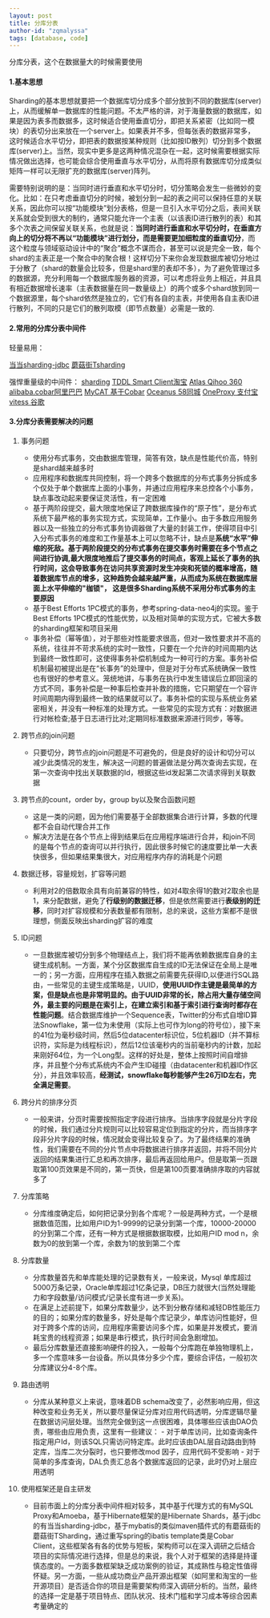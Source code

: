 ```yaml
---
layout: post
title: 分库分表
author-id: "zqmalyssa"
tags: [database, code]
---
```


分库分表，这个在数据量大的时候需要使用

#### 1.基本思想

Sharding的基本思想就要把一个数据库切分成多个部分放到不同的数据库(server)上，从而缓解单一数据库的性能问题。不太严格的讲，对于海量数据的数据库，如果是因为表多而数据多，这时候适合使用垂直切分，即把关系紧密（比如同一模块）的表切分出来放在一个server上。如果表并不多，但每张表的数据非常多，这时候适合水平切分，即把表的数据按某种规则（比如按ID散列）切分到多个数据库(server)上。当然，现实中更多是这两种情况混杂在一起，这时候需要根据实际情况做出选择，也可能会综合使用垂直与水平切分，从而将原有数据库切分成类似矩阵一样可以无限扩充的数据库(server)阵列。

需要特别说明的是：当同时进行垂直和水平切分时，切分策略会发生一些微妙的变化。比如：在只考虑垂直切分的时候，被划分到一起的表之间可以保持任意的关联关系，因此你可以按“功能模块”划分表格，但是一旦引入水平切分之后，表间关联关系就会受到很大的制约，通常只能允许一个主表（以该表ID进行散列的表）和其多个次表之间保留关联关系，也就是说：**当同时进行垂直和水平切分时，在垂直方向上的切分将不再以“功能模块”进行划分，而是需要更加细粒度的垂直切分**，而这个粒度与领域驱动设计中的“聚合”概念不谋而合，甚至可以说是完全一致，每个shard的主表正是一个聚合中的聚合根！这样切分下来你会发现数据库被切分地过于分散了（shard的数量会比较多，但是shard里的表却不多），为了避免管理过多的数据源，充分利用每一个数据库服务器的资源，可以考虑将业务上相近，并且具有相近数据增长速率（主表数据量在同一数量级上）的两个或多个shard放到同一个数据源里，每个shard依然是独立的，它们有各自的主表，并使用各自主表ID进行散列，不同的只是它们的散列取模（即节点数量）必需是一致的.

#### 2.常用的分库分表中间件

轻量易用：

[当当sharding-jdbc](https://github.com/apache/incubator-shardingsphere)
[蘑菇街Tsharding](https://github.com/baihui212/tsharding)

强悍重量级的中间件：
[sharding](https://github.com/go-pg/sharding)
[TDDL Smart Client淘宝](https://github.com/alibaba/tb_tddl)
[Atlas Qihoo 360](https://github.com/Qihoo360/Atlas)
[alibaba.cobar阿里巴巴](https://github.com/alibaba/cobar)
[MyCAT 基于Cobar](http://www.mycat.org.cn/)
[Oceanus 58同城](https://github.com/58code/Oceanus)
[OneProxy 支付宝](https://www.cnblogs.com/youge-OneSQL/articles/4208583.html)
[vitess 谷歌](https://github.com/vitessio/vitess)

#### 3.分库分表需要解决的问题

1. 事务问题
	- 使用分布式事务，交由数据库管理，简答有效，缺点是性能代价高，特别是shard越来越多时
	- 应用程序和数据库共同控制，将一个跨多个数据库的分布式事务分拆成多个仅处于单个数据库上面的小事务，并通过应用程序来总控各个小事务，缺点事改动起来要保证灵活性，有一定困难
	- 基于两阶段提交，最大限度地保证了跨数据库操作的“原子性”，是分布式系统下最严格的事务实现方式，实现简单，工作量小。由于多数应用服务器以及一些独立的分布式事务协调器做了大量的封装工作，使得项目中引入分布式事务的难度和工作量基本上可以忽略不计，缺点是**系统“水平”伸缩的死敌。基于两阶段提交的分布式事务在提交事务时需要在多个节点之间进行协调,最大限度地推后了提交事务的时间点，客观上延长了事务的执行时间，这会导致事务在访问共享资源时发生冲突和死锁的概率增高，随着数据库节点的增多，这种趋势会越来越严重，从而成为系统在数据库层面上水平伸缩的"枷锁"， 这是很多Sharding系统不采用分布式事务的主要原因**
	- 基于Best Efforts 1PC模式的事务，参考spring-data-neo4j的实现。鉴于Best Efforts 1PC模式的性能优势，以及相对简单的实现方式，它被大多数的sharding框架和项目采用
	- 事务补偿（幂等值），对于那些对性能要求很高，但对一致性要求并不高的系统，往往并不苛求系统的实时一致性，只要在一个允许的时间周期内达到最终一致性即可，这使得事务补偿机制成为一种可行的方案。事务补偿机制最初被提出是在“长事务”的处理中，但是对于分布式系统确保一致性也有很好的参考意义。笼统地讲，与事务在执行中发生错误后立即回滚的方式不同，事务补偿是一种事后检查并补救的措施，它只期望在一个容许时间周期内得到最终一致的结果就可以了。事务补偿的实现与系统业务紧密相关，并没有一种标准的处理方式。一些常见的实现方式有：对数据进行对帐检查;基于日志进行比对;定期同标准数据来源进行同步，等等。

2. 跨节点的join问题
	- 只要切分，跨节点的join问题是不可避免的，但是良好的设计和切分可以减少此类情况的发生，解决这一问题的普遍做法是分两次查询去实现，在第一次查询中找出关联数据的Id，根据这些id发起第二次请求得到关联数据

3. 跨节点的count，order by，group by以及聚合函数问题
	- 这是一类的问题，因为他们需要基于全部数据集合进行计算，多数的代理都不会自动代理合并工作
	- 解决方法是在各个节点上得到结果后在应用程序端进行合并，和join不同的是每个节点的查询可以并行执行，因此很多时候它的速度要比单一大表快很多，但如果结果集很大，对应用程序内存的消耗是个问题

4. 数据迁移，容量规划，扩容等问题
	- 利用对2的倍数取余具有向前兼容的特性，如对4取余得1的数对2取余也是1，来分配数据，避免了**行级别的数据迁移**，但是依然需要进行**表级别的迁移**，同时对扩容规模和分表数量都有限制，总的来说，这些方案都不是很理想，侧面反映出sharding扩容的难度

5. ID问题
	- 一旦数据库被切分到多个物理结点上，我们将不能再依赖数据库自身的主键生成机制。一方面，某个分区数据库自生成的ID无法保证在全局上是唯一的；另一方面，应用程序在插入数据之前需要先获得ID,以便进行SQL路由，一些常见的主键生成策略是，UUID，**使用UUID作主键是最简单的方案，但是缺点也是非常明显的。由于UUID非常的长，除占用大量存储空间外，最主要的问题是在索引上，在建立索引和基于索引进行查询时都存在性能问题**。结合数据库维护一个Sequence表，Twitter的分布式自增ID算法Snowflake，第一位为未使用（实际上也可作为long的符号位），接下来的41位为毫秒级时间，然后5位datacenter标识位，5位机器ID（并不算标识符，实际是为线程标识），然后12位该毫秒内的当前毫秒内的计数，加起来刚好64位，为一个Long型。这样的好处是，整体上按照时间自增排序，并且整个分布式系统内不会产生ID碰撞（由datacenter和机器ID作区分），并且效率较高，**经测试，snowflake每秒能够产生26万ID左右，完全满足需要**。

6. 跨分片的排序分页
	- 一般来讲，分页时需要按照指定字段进行排序。当排序字段就是分片字段的时候，我们通过分片规则可以比较容易定位到指定的分片，而当排序字段非分片字段的时候，情况就会变得比较复杂了。为了最终结果的准确性，我们需要在不同的分片节点中将数据进行排序并返回，并将不同分片返回的结果集进行汇总和再次排序，最后再返回给用户。但是取第一页跟取第100页效果是不同的，第一页快，但是第100页要准确排序取的内容就多了

7. 分库策略
	- 分库维度确定后，如何把记录分到各个库呢？一般是两种方式，一个是根据数值范围，比如用户ID为1-9999的记录分到第一个库，10000-20000的分到第二个库，还有一种方式是根据数据取模，比如用户ID mod n，余数为0的放到第一个库，余数为1的放到第二个库

8. 分库数量
	- 分库数量首先和单库能处理的记录数有关，一般来说，Mysql 单库超过5000万条记录，Oracle单库超过1亿条记录，DB压力就很大(当然处理能力和字段数量/访问模式/记录长度有进一步关系)。
	- 在满足上述前提下，如果分库数量少，达不到分散存储和减轻DB性能压力的目的；如果分库的数量多，好处是每个库记录少，单库访问性能好，但对于跨多个库的访问，应用程序需要访问多个库，如果是并发模式，要消耗宝贵的线程资源；如果是串行模式，执行时间会急剧增加。
	- 最后分库数量还直接影响硬件的投入，一般每个分库跑在单独物理机上，多一个库意味多一台设备。所以具体分多少个库，要综合评估，一般初次分库建议分4-8个库。

9. 路由透明
	- 分库从某种意义上来说，意味着DB schema改变了，必然影响应用，但这种改变和业务无关，所以要尽量保证分库对应用代码透明，分库逻辑尽量在数据访问层处理。当然完全做到这一点很困难，具体哪些应该由DAO负责，哪些由应用负责，这里有一些建议：
			- 对于单库访问，比如查询条件指定用户Id，则该SQL只需访问特定库。此时应该由DAL层自动路由到特定库，当库二次分裂时，也只要修改mod 因子，应用代码不受影响
			- 对于简单的多库查询，DAL负责汇总各个数据库返回的记录，此时仍对上层应用透明

10. 使用框架还是自主研发
	- 目前市面上的分库分表中间件相对较多，其中基于代理方式的有MySQL Proxy和Amoeba，基于Hibernate框架的是Hibernate Shards，基于jdbc的有当当sharding-jdbc，基于mybatis的类似maven插件式的有蘑菇街的蘑菇街TSharding，通过重写spring的ibatis template类是Cobar Client，这些框架各有各的优势与短板，架构师可以在深入调研之后结合项目的实际情况进行选择，但是总的来说，我个人对于框架的选择是持谨慎态度的。一方面多数框架缺乏成功案例的验证，其成熟性与稳定性值得怀疑。另一方面，一些从成功商业产品开源出框架（如阿里和淘宝的一些开源项目）是否适合你的项目是需要架构师深入调研分析的。当然，最终的选择一定是基于项目特点、团队状况、技术门槛和学习成本等综合因素考量确定的
